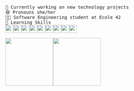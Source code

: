 <pre>
🔭 Currently working on new technology projects
😄 Pronouns she/her
👩‍🎓 Software Engineering student at Ecole 42
🧠 Learning Skills
<img height="25em"src="https://img.shields.io/badge/C-E1E1E1?style=for-the-badge&logo=c&logoColor=ab3f27"/><img height="25em"src="https://img.shields.io/badge/C++-E1E1E1?style=for-the-badge&logo=cplusplus&logoColor=5E97D0"/><img height="25em" src="https://img.shields.io/badge/HTML-E1E1E1?style=for-the-badge&logo=html5&logoColor=e34c26"/><img height="25em" src="https://img.shields.io/badge/Css-E1E1E1?style=for-the-badge&logo=css3&logoColor=blue"/><img height="25em" src="https://img.shields.io/badge/Javascript-E1E1E1?style=for-the-badge&logo=javascript&logoColor=f1df3a"/><img height="25em" src="https://img.shields.io/badge/React-E1E1E1?style=for-the-badge&logo=react&logoColor=61dfbf"/><img height="25em" src="https://img.shields.io/badge/TypeScript-E1E1E1?style=for-the-badge&logo=typescript&logoColor=4e78c4"/><img height="25em" src="https://img.shields.io/badge/git-E1E1E1?style=for-the-badge&logo=git&logoColor=f1502f"/><img height="25em" src="https://img.shields.io/badge/Markdown-E1E1E1?style=for-the-badge&logo=markdown&logoColor=5aa132"/>

<div><img height="150em" src="https://github-readme-stats.vercel.app/api/top-langs/?username=carlalrfranca&layout=compact&langs_count=7&border_color=E1E1E1&bg_color=E1E1E1&title_color=8f989f&text_color=8f989f&icon_color=b55c5e"/><img height="150em" src="https://github-readme-stats.vercel.app/api?username=carlalrfranca&count_private=true&show_icons=true&hide=contribs,issues&layout=compact&langs_count=7&border_color=E1E1E1&bg_color=E1E1E1&title_color=8f989f&text_color=8f989f&icon_color=b55c5e"/>
</div>
</pre>
